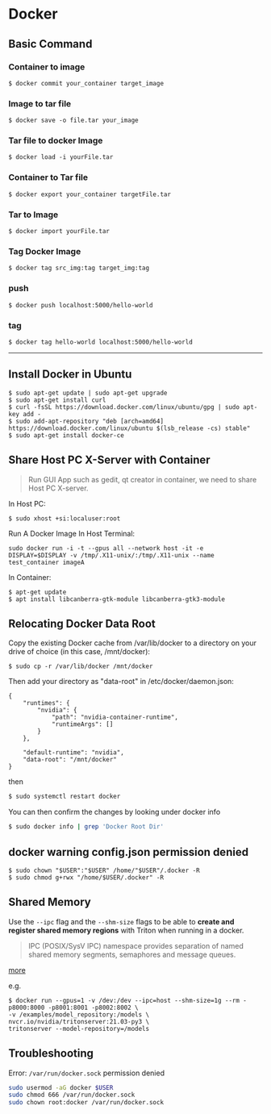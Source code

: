 # Docker

## Basic Command

### Container to image
```console
$ docker commit your_container target_image
```

###  Image to tar file
```console
$ docker save -o file.tar your_image
```

###  Tar file to docker Image 
```console
$ docker load -i yourFile.tar
```

###  Container to Tar file 
```console
$ docker export your_container targetFile.tar
```

###  Tar to Image 
```console
$ docker import yourFile.tar
```

### Tag Docker Image
```console
$ docker tag src_img:tag target_img:tag
```

### push
```console
$ docker push localhost:5000/hello-world
```

### tag
```console
$ docker tag hello-world localhost:5000/hello-world
```

---

## Install Docker in Ubuntu

```console
$ sudo apt-get update | sudo apt-get upgrade
$ sudo apt-get install curl
$ curl -fsSL https://download.docker.com/linux/ubuntu/gpg | sudo apt-key add -
$ sudo add-apt-repository "deb [arch=amd64] https://download.docker.com/linux/ubuntu $(lsb_release -cs) stable"
$ sudo apt-get install docker-ce
```

## Share Host PC X-Server with Container

> Run GUI App such as gedit, qt creator in container, we need to share Host PC X-server.

In Host PC:
```console
$ sudo xhost +si:localuser:root
```
Run A Docker Image In Host Terminal:
```console
sudo docker run -i -t --gpus all --network host -it -e DISPLAY=$DISPLAY -v /tmp/.X11-unix/:/tmp/.X11-unix --name test_container imageA
```
In Container:
```console
$ apt-get update
$ apt install libcanberra-gtk-module libcanberra-gtk3-module
```

## Relocating Docker Data Root

Copy the existing Docker cache from /var/lib/docker to a directory on your drive of choice (in this case, /mnt/docker):

```
$ sudo cp -r /var/lib/docker /mnt/docker
```
Then add your directory as "data-root" in /etc/docker/daemon.json:

```
{
    "runtimes": {
        "nvidia": {
            "path": "nvidia-container-runtime",
            "runtimeArgs": []
        }
    },

    "default-runtime": "nvidia",
    "data-root": "/mnt/docker"
}
```
then
```bash
$ sudo systemctl restart docker
```
You can then confirm the changes by looking under docker info
```bash
$ sudo docker info | grep 'Docker Root Dir'
```



## docker warning config.json permission denied

```console
$ sudo chown "$USER":"$USER" /home/"$USER"/.docker -R
$ sudo chmod g+rwx "/home/$USER/.docker" -R
```

## Shared Memory

Use the `--ipc` flag and the `--shm-size` flags to be able to **create and register shared memory regions** with Triton when running in a docker.

> IPC (POSIX/SysV IPC) namespace provides separation of named shared memory segments, semaphores and message queues.

[more](https://docs.docker.com/engine/reference/run/#ipc-settings---ipc)

e.g.
```console
$ docker run --gpus=1 -v /dev:/dev --ipc=host --shm-size=1g --rm -p8000:8000 -p8001:8001 -p8002:8002 \
-v /examples/model_repository:/models \
nvcr.io/nvidia/tritonserver:21.03-py3 \
tritonserver --model-repository=/models
```

## Troubleshooting
Error: `/var/run/docker.sock` permission denied 

```bash
sudo usermod -aG docker $USER
sudo chmod 666 /var/run/docker.sock
sudo chown root:docker /var/run/docker.sock
```

